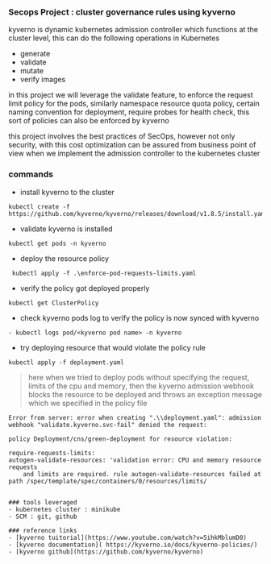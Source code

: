 ### Secops Project :  cluster governance rules using kyverno
kyverno is dynamic kubernetes admission controller which functions at the cluster level, this can do the following operations in Kubernetes
- generate
- validate
- mutate
- verify images

in this project we will leverage the validate feature, to enforce the request limit policy for the pods, similarly namespace resource quota policy, certain naming convention for deployment, require probes for health check, this sort of policies can also be enforced by kyverno

this project involves the best practices of SecOps, however not only security, with this cost optimization can be assured from business point of view when we implement the admission controller to the kubernetes cluster

### commands
- install kyverno to the cluster 
```
kubectl create -f https://github.com/kyverno/kyverno/releases/download/v1.8.5/install.yaml
```
- validate kyverno is installed
```
kubectl get pods -n kyverno
```
- deploy the resource policy
```
 kubectl apply -f .\enforce-pod-requests-limits.yaml
```
- verify the policy got deployed properly
```
kubectl get ClusterPolicy
```
- check kyverno pods log to verify the policy is now synced with kyverno
```
- kubectl logs pod/<kyverno pod name> -n kyverno
```
- try deploying resource that would violate the policy rule
```
kubectl apply -f deployment.yaml
```
> here when we tried to deploy pods without specifying the request, limits of the cpu and memory, then the kyverno admission webhook blocks the resource to be deployed and throws an exception message which we specified in the policy file

    Error from server: error when creating ".\\deployment.yaml": admission webhook "validate.kyverno.svc-fail" denied the request:

    policy Deployment/cns/green-deployment for resource violation:

    require-requests-limits:
    autogen-validate-resources: 'validation error: CPU and memory resource requests
        and limits are required. rule autogen-validate-resources failed at path /spec/template/spec/containers/0/resources/limits/
```

### tools leveraged
- kubernetes cluster : minikube
- SCM : git, github

### reference links
- [kyverno tuitorial](https://www.youtube.com/watch?v=5ihkMblumD0)
- [kyverno documentation]( https://kyverno.io/docs/kyverno-policies/)
- [kyverno github](https://github.com/kyverno/kyverno)
